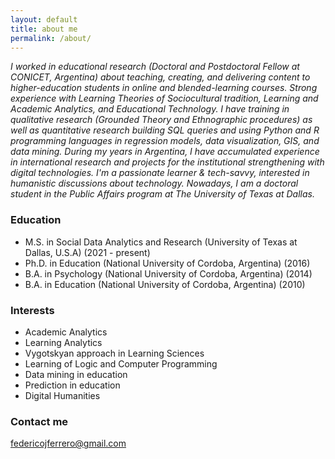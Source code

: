```yaml
---
layout: default
title: about me
permalink: /about/
---
```


*I worked in educational research (Doctoral and Postdoctoral Fellow at CONICET, Argentina) about teaching, creating, and delivering content to higher-education students in online and blended-learning courses. Strong experience with Learning Theories of Sociocultural tradition, Learning and Academic Analytics, and Educational Technology. I have training in qualitative research (Grounded Theory and Ethnographic procedures) as well as quantitative research building SQL queries and using Python and R programming languages in regression models, data visualization, GIS, and data mining.  During my years in Argentina, I have accumulated experience in international research and projects for the institutional strengthening with digital technologies. I'm a passionate learner & tech-savvy, interested in humanistic discussions about technology. Nowadays, I am a doctoral student in the Public Affairs program at The University of Texas at Dallas.*

### Education
+ M.S. in Social Data Analytics and Research (University of Texas at Dallas, U.S.A) (2021 - present)
+ Ph.D. in Education (National University of Cordoba, Argentina) (2016)
+ B.A. in Psychology (National University of Cordoba, Argentina) (2014)
+ B.A. in Education (National University of Cordoba, Argentina) (2010)

### Interests
+ Academic Analytics
+ Learning Analytics
+ Vygotskyan approach in Learning Sciences
+ Learning of Logic and Computer Programming
+ Data mining in education
+ Prediction in education
+ Digital Humanities

### Contact me
[federicojferrero@gmail.com](mailto:federicojferrero@gmail.com)
